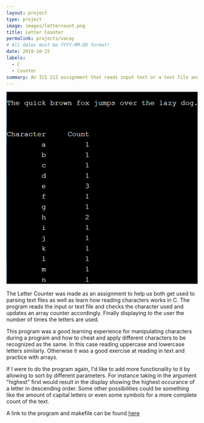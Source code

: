 ```yaml
---
layout: project
type: project
image: images/lettercount.png
title: Letter Counter
permalink: projects/vacay
# All dates must be YYYY-MM-DD format!
date: 2019-10-15
labels:
  - C
  - Counter
summary: An ICS 212 assignment that reads input text or a text file and displays the amount of times a letter was used.
---
```


<img class="ui medium right floated rounded image" src="/images/lettercount.png">

The Letter Counter was made as an assignment to help us both get used to parsing text files as well as learn how reading characters works in C. The program reads the input or text file and checks the character used and updates an array counter accordingly. Finally displaying to the user the number of times the letters are used.

This program was a good learning experience for manipulating characters during a program and how to cheat and apply different characters to be recognized as the same. In this case reading uppercase and lowercase letters similarly. Otherwise it was a good exercise at reading in text and practice with arrays.

If I were to do the program again, I'd like to add more functionality to it by allowing to sort by different parameters. For instance taking in the argument "highest" first would result in the display showing the highest occurance of a letter in descending order. Some other possibilities could be something like the amount of capital letters or even some symbols for a more complete count of the text.
 
A link to the program and makefile can be found [here](http://bit.ly/2GeGtY3)
